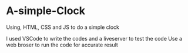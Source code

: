 # A-simple-Clock
Using, HTML, CSS and JS to do a simple clock


I used VSCode to write the codes and a liveserver to test the code
Use a web broser to run the code for accurate result
